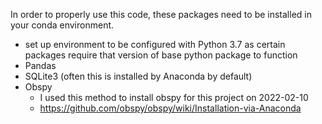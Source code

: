 In order to properly use this code, these packages need to be installed in your conda environment.
- set up environment to be configured  with Python 3.7 as certain packages require that version of base python package to function
- Pandas
- SQLite3 (often this is installed by Anaconda by default)
- Obspy
  - I used this method to install obspy for this project on 2022-02-10
  - https://github.com/obspy/obspy/wiki/Installation-via-Anaconda

